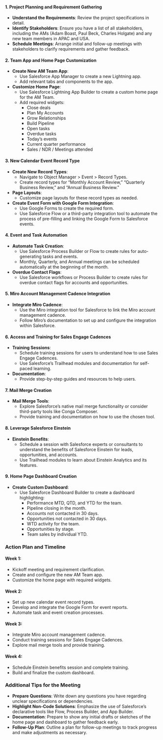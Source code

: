 #### 1. **Project Planning and Requirement Gathering**

- **Understand the Requirements**: Review the project specifications in detail.
- **Identify Stakeholders**: Ensure you have a list of all stakeholders, including the AMs (Adam Boast, Paul Beck, Charles Holgate) and any new team members in APAC and USA.
- **Schedule Meetings**: Arrange initial and follow-up meetings with stakeholders to clarify requirements and gather feedback.

#### 2. **Team App and Home Page Customization**

- **Create New AM Team App**:
    - Use Salesforce App Manager to create a new Lightning app.
    - Add relevant tabs and components to the app.
- **Customize Home Page**:
    - Use Salesforce Lightning App Builder to create a custom home page for the AM Team.
    - Add required widgets:
        - Close deals
        - Plan My Accounts
        - Grow Relationships
        - Build Pipeline
        - Open tasks
        - Overdue tasks
        - Today’s events
        - Current quarter performance
        - Sales / NDR / Meetings attended

#### 3. **New Calendar Event Record Type**

- **Create New Record Types**:
    - Navigate to Object Manager > Event > Record Types.
    - Create record types for “Monthly Account Review,” “Quarterly Business Review,” and “Annual Business Review.”
- **Page Layouts**:
    - Customize page layouts for these record types as needed.
- **Create Event Form with Google Form Integration**:
    - Use Google Forms to create the required form.
    - Use Salesforce Flow or a third-party integration tool to automate the process of pre-filling and linking the Google Form to Salesforce events.

#### 4. **Event and Task Automation**

- **Automate Task Creation**:
    - Use Salesforce Process Builder or Flow to create rules for auto-generating tasks and events.
    - Monthly, Quarterly, and Annual meetings can be scheduled automatically at the beginning of the month.
- **Overdue Contact Flags**:
    - Use Salesforce workflows or Process Builder to create rules for overdue contact flags for accounts and opportunities.

#### 5. **Miro Account Management Cadence Integration**

- **Integrate Miro Cadence**:
    - Use the Miro integration tool for Salesforce to link the Miro account management cadence.
    - Follow Miro’s documentation to set up and configure the integration within Salesforce.

#### 6. **Access and Training for Sales Engage Cadences**

- **Training Sessions**:
    - Schedule training sessions for users to understand how to use Sales Engage Cadences.
    - Use Salesforce’s Trailhead modules and documentation for self-paced learning.
- **Documentation**:
    - Provide step-by-step guides and resources to help users.

#### 7. **Mail Merge Creation**

- **Mail Merge Tools**:
    - Explore Salesforce’s native mail merge functionality or consider third-party tools like Conga Composer.
    - Provide training and documentation on how to use the chosen tool.

#### 8. **Leverage Salesforce Einstein**

- **Einstein Benefits**:
    - Schedule a session with Salesforce experts or consultants to understand the benefits of Salesforce Einstein for leads, opportunities, and accounts.
    - Use Trailhead modules to learn about Einstein Analytics and its features.

#### 9. **Home Page Dashboard Creation**

- **Create Custom Dashboard**:
    - Use Salesforce Dashboard Builder to create a dashboard highlighting:
        - Performance MTD, QTD, and YTD for the team.
        - Pipeline closing in the month.
        - Accounts not contacted in 30 days.
        - Opportunities not contacted in 30 days.
        - WTD activity for the team.
        - Opportunities by stage.
        - Team sales by individual YTD.

### Action Plan and Timeline

#### Week 1:

- Kickoff meeting and requirement clarification.
- Create and configure the new AM Team app.
- Customize the home page with required widgets.

#### Week 2:

- Set up new calendar event record types.
- Develop and integrate the Google Form for event reports.
- Automate task and event creation processes.

#### Week 3:

- Integrate Miro account management cadence.
- Conduct training sessions for Sales Engage Cadences.
- Explore mail merge tools and provide training.

#### Week 4:

- Schedule Einstein benefits session and complete training.
- Build and finalize the custom dashboard.

### Additional Tips for the Meeting

- **Prepare Questions**: Write down any questions you have regarding unclear specifications or dependencies.
- **Highlight Non-Code Solutions**: Emphasize the use of Salesforce’s declarative tools like Flow, Process Builder, and App Builder.
- **Documentation**: Prepare to show any initial drafts or sketches of the home page and dashboard to gather feedback early.
- **Follow-Up Plan**: Outline a plan for follow-up meetings to track progress and make adjustments as necessary.